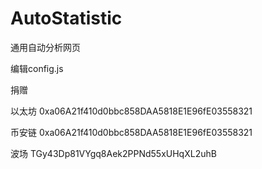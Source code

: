 # AutoStatistic
通用自动分析网页

编辑config.js

捐赠

以太坊 0xa06A21f410d0bbc858DAA5818E1E96fE03558321

币安链 0xa06A21f410d0bbc858DAA5818E1E96fE03558321

波场   TGy43Dp81VYgq8Aek2PPNd55xUHqXL2uhB


